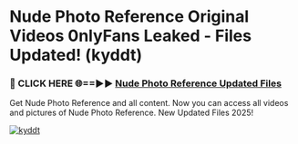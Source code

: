 # Nude Photo Reference Original Videos 0nlyFans Leaked - Files Updated! (kyddt)

<h3>🔴 CLICK HERE 🌐==►► <a href="https://tinyurl.com/yrmya6cz" rel="nofollow">Nude Photo Reference Updated Files</a></h3>

Get Nude Photo Reference and all content. Now you can access all videos and pictures of Nude Photo Reference. New Updated Files 2025!

[![kyddt](https://i.imgur.com/FMdXYCs.gif)](https://tinyurl.com/yrmya6cz)
